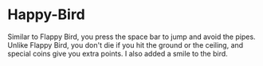 # Happy-Bird
Similar to Flappy Bird, you press the space bar to jump and avoid the pipes. Unlike Flappy Bird, you don't die if you hit the ground or the ceiling, and special coins give you extra points.
I also added a smile to the bird.
